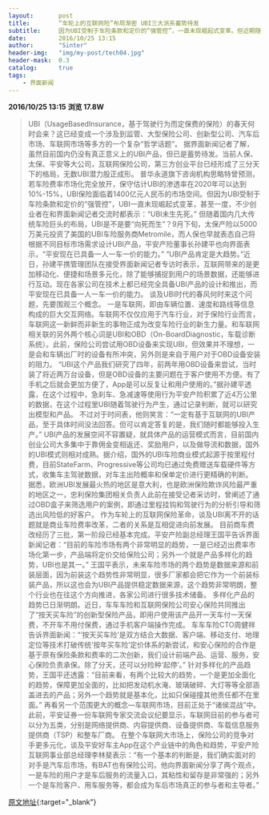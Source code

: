 ```yaml
---
layout:       post
title:        “车轮上的互联网险”布局渐密 UBI三大派系蓄势待发
subtitle:     因为UBI受制于车险条款和定价的“强管控”，一直未现崛起式变革。但近期随着国内几大传统车险巨头的布局，UBI是否可能“向死而生”？
date:         2016/10/25 13:15
author:       "Sinter"
header-img:   "img/my-post/tech04.jpg"
header-mask:  0.3
catalog:      true
tags:
    - 界面新闻
---
```


**2016/10/25 13:15**  **浏览 17.8W**

> UBI（UsageBasedInsurance，基于驾驶行为而定保费的保险）的春天何时会来？这已经变成一个涉及到监管、大型保险公司、创新型公司、汽车后市场、车联网市场等多方的一个复杂“哲学话题”。
据界面新闻记者了解，虽然目前国内仍没有真正意义上的UBI产品，但已是蓄势待发。当前人保、太保、平安等大公司，互联网保险公司，第三方创业平台已经形成了三分天下的格局，无数UBI潜力股正成形。
普华永道旗下咨询机构思略特曾预测，若车险费率市场化完全放开，保守估计UBI的渗透率在2020年可以达到10%-15%，UBI保险面临着1400亿元人民币的市场空间。但因为UBI受制于车险条款和定价的“强管控”，UBI一直未现崛起式变革，甚至一度，不少创业者在和界面新闻记者交流时都表示：“UBI未生先死。”
但随着国内几大传统车险巨头的布局，UBI是不是要“向死而生”？9月下旬，太保产险以5000万美元投资了美国的UBI车险服务商Metromile，而人保也早就表态自己将根据不同目标市场需求设计UBI产品，平安产险董事长孙建平也向界面表示，“平安现在已具备一人一车一价的能力。”
“UBI产品肯定是大趋势。”近日，孙建平携管理团队在接受界面新闻记者专访时表示，互联网带来的是更加移动化、便捷和场景多元化，除了能够捕捉到用户的场景数据，还能够进行互动。现在各家公司在技术上都已经完全具备UBI产品的设计和推出，而平安现在已具备一人一车一价的能力。
谈及UBI时代的春风何时来这个问题，先要围观三个概念。
一是车联网，即由车辆位置、速度和路线等信息构成的巨大交互网络。车联网不仅仅应用于汽车行业，对于保险行业而言，车联网这一新鲜而非新生的事物正成为改变车险行业的新生力量。和车联网相关联的另外两个核心词是UBI和OBD（On-BoardDiagnostic，车载诊断系统）。此前，保险公司尝试用OBD设备来实现UBI，但效果并不理想，一是会和车辆出厂时的设备有所冲突，另外则是来自于用户对于OBD设备安装的阻力。
“UBI这个产品我们研究了四年，前两年用OBD设备来尝试，当时装了将近两万台设备，但是OBD设备的主要问题在于客户使用不方便。有了手机之后就会更加方便了，App是可以反复让和用户使用的。”据孙建平透露，在这个过程中，急刹车、急减速等使用行为平安产险积累了近4万公里的数据，在这个过程里UBI随着驾驶行为产生，通过记录判断，就可以研究出模型和产品。
不过对于时间表，他则笑言：“一定有基于互联网的UBI产品，至于具体时间没法回答。但可以肯定答复的是，我们随时都能够投入生产。”
UBI产品的发展空间不容置疑，就具体产品的运营模式而言，目前国内创业公司大多集中于靠佣金变相返还、奖励用户，以及做导流和数据，国外的UBI模式则相对成熟。据介绍，国外的UBI车险商业模式起源于按里程付费，目前StateFarm、Progressive等公司均已通过免费赠送车载硬件等方式，收集车主驾驶数据，对车主出险概率和保单定价进行更精确的判断。
据悉，欧洲UBI发展最火热的地区是意大利，也是欧洲保险欺诈风险最严重的地区之一，忠利保险集团相关负责人此前在接受记者采访时，曾阐述了通过OBD盒子来筛选用户的案例，即通过里程挂钩和驾驶行为的分析引导和筛选出风险低的好客户。
作为车轮上的互联网保险革命，谈及UBI离不开的话题就是商业车险费率改革，二者的关系是互相促进向前发展。
目前商车费改经历了三批，第一阶段已经基本完成。平安产险副总经理王国平告诉界面新闻记者：“目前的车险市场有两个非常明显的趋势，一是已经迈出费率市场化第一步，产品端将定价交给保险公司；另外一个就是产品多样化的趋势，UBI也是其一。”
王国平表示，未来车险市场的两个趋势是数据来源和前装层面，因为前装这个趋势性非常明显，很多厂家都会把它作为一个前装标装产品，所以这也会为UBI产品提供稳定数据来源，这个趋势非常明朗，整个行业也在往这个方向推进，各家公司进行很多技术储备。
多样化产品的趋势已日渐明朗。近日，车车车险和互联网保险公司安心保险共同推出了“按天买车险”的创新型保险产品，即用户使用该产品开一天车付一天保费，不开车不用付保费，通过手机客户端操作完成。
车车车险CTO周健祥告诉界面新闻：“‘按天买车险’是双方结合大数据、客户端、移动支付、地理定位等技术打破传统‘按年买车险’定价体系的新尝试，和安心保险的合作是基于原有保险条款和费率的二次创新，我们设计前端产品、运营、服务，安心保险负责承保。除了分天，还可以分险种‘起停’。”
针对多样化的产品趋势，王国平还透露：“目前来看，有两个比较大的趋势，一个是更加全面化的趋势，保障更加全面的，比如把发动机水淹、玻璃破碎、大灯等等全部涵盖进去的产品；另外一个趋势就是基本化，比如只保碰撞其他责任都不在里面。”
再看另一个范围更大的概念—车联网市场，目前正处于“诸侯混战”中。此前，平安证券一份车联网专家交流会议纪要显示，车联网目前的参与者可以分为五类，分别是网络提供商、内容提供商、设备提供商、车载信息服务提供商（TSP）和整车厂商。
在整个车联网大市场上，保险公司的竞争对手更多元化，谈及平安好车主App在这个产业链中的角色和趋势，平安产险互联网事业部总经理李林斐表示：“有一个基本的判断是，我们确实面对的对手是汽车后市场，有BAT也有保险公司。他向界面新闻分享了两个观点，一是车险的用户才是车后服务的流量入口，其粘性和留存是非常强的；另外一个是车险客户、用车服务等，都会成为车后市场真正的参与者和主导者。”


[原文地址](http://www.jiemian.com/article/920093.html){:target="_blank"}


